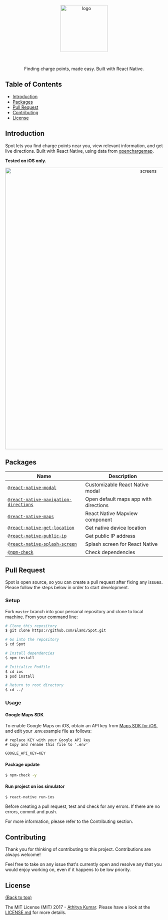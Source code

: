 
<p align="center">
  <img alt="logo" title="logo" src="https://i.imgur.com/i8VpW6P.png" width="150">
</p>
<br>

<p align="center">
  Finding charge points, made easy. Built with React Native.
</p>


## Table of Contents

- [Introduction](#introduction)
- [Packages](#packages)
- [Pull Request](#pull-request)
- [Contributing](#contributing)
- [License](#license)

## Introduction

Spot lets you find charge points near you, view relevant information, and get live directions. Built with React Native, using  data from [openchargemap](https://openchargemap.org/site).

**Tested on iOS only.**

<p align="center">
  <img alt="screens" title="screens" src="https://i.imgur.com/5YrG1Zs.png" width="900">
</p>


## Packages

| Name | Description |
| --- | --- |
| [`@react-native-modal`](https://github.com/react-native-community/react-native-modal) | Customizable React Native modal |
| [`@react-native-navigation-directions`](https://github.com/laki944/react-native-navigation-directions) | Open default maps app with directions |
| [`@react-native-maps`](https://github.com/react-native-community/react-native-maps) | React Native Mapview component |
| [`@react-native-get-location`](https://github.com/douglasjunior/react-native-get-location) | Get native device location |
| [`@react-native-public-ip`](https://github.com/teamairship/react-native-public-ip) | Get public IP address |
| [`@react-native-splash-screen`](https://github.com/crazycodeboy/react-native-splash-screen) | Splash screen for React Native |
| [`@npm-check`](https://github.com/dylang/npm-check) | Check dependencies |


## Pull Request

Spot is open source, so you can create a pull request after fixing any issues. Please follow the steps below in order to start development.


### Setup

Fork `master` branch into your personal repository and clone to local machine. From your command line:

```sh
# Clone this repository
$ git clone https://github.com/ElamC/Spot.git

# Go into the repository
$ cd Spot

# Install dependencies
$ npm install

# Initialize Podfile
$ cd ios
$ pod install

# Return to root directory
$ cd ../
```


### Usage

#### Google Maps SDK
To enable Google Maps on iOS, obtain an API key from [Maps SDK for iOS](https://developers.google.com/maps/documentation/ios-sdk/get-api-key), and edit your .env.example file as follows:


```dosini
# replace KEY with your Google API key
# Copy and rename this file to '.env'

GOOGLE_API_KEY=KEY
```


#### Package update

``` sh
$ npm-check -y
```

#### Run project on ios simulator

``` sh
$ react-native run-ios
```

Before creating a pull request, test and check for any errors. If there are no errors, commit and push.

For more information, please refer to the Contributing section.

## Contributing

Thank you for thinking of contributing to this project.
Contributions are always welcome! 

Feel free to take on any issue that's currently open and resolve any that you would enjoy working on, even if it happens to be low priority.

## License

[(Back to top)](#table-of-contents)


The MIT License (MIT) 2017 - [Athitya Kumar](https://github.com/athityakumar/). Please have a look at the [LICENSE.md](LICENSE.md) for more details.
